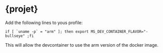 # {projet}

Add the following lines to yous profile:

    if [ `uname -p` = "arm" ]; then export MS_DEV_CONTAINER_FLAVOR="-bullseye" ;fi

This will allow the devcontainer to use the arm version of the docker image.
